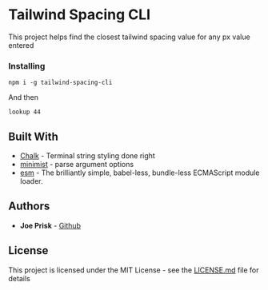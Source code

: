 # Tailwind Spacing CLI

This project helps find the closest tailwind spacing value for any px value entered

### Installing

```
npm i -g tailwind-spacing-cli
```

And then

```
lookup 44
```

## Built With

- [Chalk](https://github.com/chalk/chalk) - Terminal string styling done right
- [minimist](https://github.com/substack/minimist) - parse argument options
- [esm](https://github.com/substack/minimist) - The brilliantly simple, babel-less, bundle-less ECMAScript module loader.

## Authors

- **Joe Prisk** - [Github](https://github.com/JPrisk)

## License

This project is licensed under the MIT License - see the [LICENSE.md](LICENSE.md) file for details
